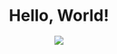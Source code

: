<h1 align=center>Hello, World!</h1>

<p align=center>
    <kbd>
<a href="https://github.com/anuraghazra/github-readme-stats"
        <img height=165 src="https://github-readme-stats.vercel.app/api?username=adityatelange&bg_color=00000000&text_color=58a6ff&hide_border=true&disable_animations=true&include_all_commits=true"><img src="https://github-readme-stats.vercel.app/api/top-langs/?username=adityatelange&layout=compact&bg_color=00000000&text_color=58a6ff&hide_border=true&disable_animations=true" />
    </kbd>
<a>
</p>
